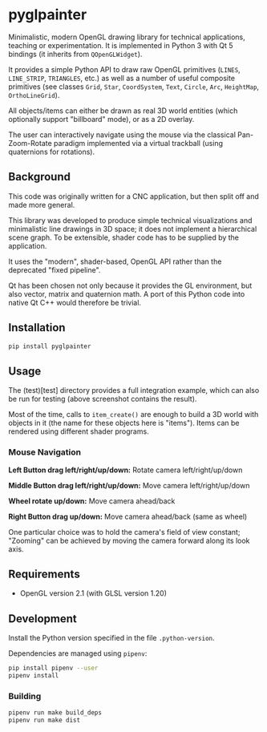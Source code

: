 # pyglpainter

Minimalistic, modern OpenGL drawing library for technical applications, teaching or
experimentation. It is implemented in Python 3 with Qt 5 bindings (it inherits from `QOpenGLWidget`).

It provides a simple Python API to draw raw OpenGL primitives (`LINES`, `LINE_STRIP`, `TRIANGLES`, etc.)
as well as a number of useful composite primitives
(see classes `Grid`, `Star`, `CoordSystem`, `Text`, `Circle`, `Arc`, `HeightMap`, `OrthoLineGrid`).

All objects/items can either be drawn as real
3D world entities (which optionally support "billboard" mode), or as a 2D overlay.

The user can interactively navigate using the mouse via the classical Pan-Zoom-Rotate paradigm
implemented via a virtual trackball (using quaternions for rotations).


## Background

This code was originally written for a CNC application, but then split off
and made more general.

This library was developed to produce simple technical visualizations
and minimalistic line drawings in 3D space; it does not implement a hierarchical scene graph.
To be extensible, shader code has to be supplied by the application.

It uses the "modern", shader-based, OpenGL API rather than the deprecated "fixed pipeline".

Qt has been chosen not only because it provides the GL environment, but also vector, matrix and
quaternion math. A port of this Python code into native Qt C++ would therefore be trivial.



## Installation

```sh
pip install pyglpainter
```


## Usage

The (test)[test] directory provides a full integration example,
which can also be run for testing (above screenshot contains the result).

Most of the time, calls to `item_create()` are enough to build a 3D world with objects
in it (the name for these objects here is "items"). Items can be rendered using different shader
programs.


### Mouse Navigation

**Left Button drag left/right/up/down:** Rotate camera left/right/up/down

**Middle Button drag left/right/up/down:** Move camera left/right/up/down

**Wheel rotate up/down:** Move camera ahead/back

**Right Button drag up/down:** Move camera ahead/back (same as wheel)

One particular choice was to hold the camera's field of view constant; "Zooming" can be achieved by
moving the camera forward along its look axis.


## Requirements

* OpenGL version 2.1 (with GLSL version 1.20)


## Development

Install the Python version specified in the file `.python-version`.

Dependencies are managed using `pipenv`:

```sh
pip install pipenv --user
pipenv install
```

### Building

```sh
pipenv run make build_deps
pipenv run make dist
```
